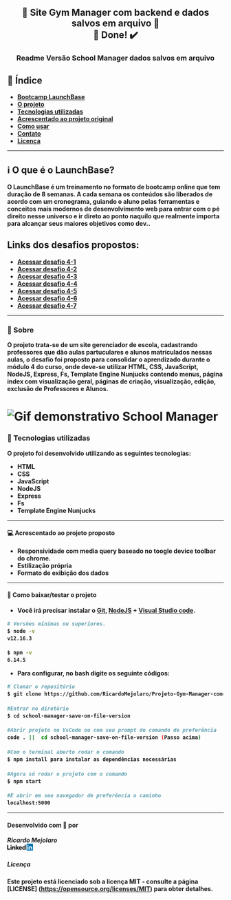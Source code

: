 <h2 align="center"> 
🚀 Site Gym Manager com backend e dados salvos em arquivo 🚀 <br/> 🚀 Done! ✔️
</h2>

<h3 align=center>
<strong>Readme Versão School Manager dados salvos em arquivo<strong>
</h3>


## 📑️ Índice

- [Bootcamp LaunchBase](#ℹ️-O-que-é-o-LaunchBase)
- [O projeto](#📝️-Sobre)
- [Tecnologias utilizadas](#🚀️-Tecnologias-utilizadas)
- [Acrescentado ao projeto original](#💻️-Acrescentado-ao-projeto-proposto)
- [Como usar](#💾️-Como-baixar/testar-o-projeto)
- [Contato](#-Desenvolvido-com-💙️-por)
- [Licença](#-Licença)

---

## ℹ️ O que é o LaunchBase?

O LaunchBase é um treinamento no formato de bootcamp online que tem duração de 8 semanas. A cada semana os conteúdos são liberados de acordo com um cronograma, guiando o aluno pelas ferramentas e conceitos mais modernos de desenvolvimento web para entrar com o pé direito nesse universo e ir direto ao ponto naquilo que realmente importa para alcançar seus maiores objetivos como dev..

<h2>Links dos desafios propostos:</h2>
<ul>
  <li>
  <a href="https://github.com/Rocketseat/bootcamp-launchbase-desafios-04/blob/master/desafios/04-1-header.md">Acessar desafio 4-1
  </a>
  </li>
  <li>
  <a href="https://github.com/Rocketseat/bootcamp-launchbase-desafios-04/blob/master/desafios/04-2-card-teacher.md">Acessar desafio 4-2
  </a>
  </li>
  <li>
  <a href="https://github.com/Rocketseat/bootcamp-launchbase-desafios-04/blob/master/desafios/04-3-form-and-routes-teacher.md">Acessar desafio 4-3
  </a>
  </li>
  <li>
  <a href="https://github.com/Rocketseat/bootcamp-launchbase-desafios-04/blob/master/desafios/04-4-show-edit-format-teacher.md">Acessar desafio 4-4
  </a>
  </li>
  <li>
  <a href="https://github.com/Rocketseat/bootcamp-launchbase-desafios-04/blob/master/desafios/04-5-put-delete-teacher.md">Acessar desafio 4-5
  </a>
  </li>
  <li>
  <a href="https://github.com/Rocketseat/bootcamp-launchbase-desafios-04/blob/master/desafios/04-6-list-teachers.md">Acessar desafio 4-6
  </a>
  </li>
  <li>
  <a href="https://github.com/Rocketseat/bootcamp-launchbase-desafios-04/blob/master/desafios/04-7-students.md">Acessar desafio 4-7
  </a>
  </li>
</ul>

---

### 📝️ Sobre

O projeto trata-se de um site gerenciador de escola, cadastrando professores que
dão aulas partuculares e alunos matrículados nessas aulas, o desafio foi proposto
para consolidar o aprendizado durante o módulo 4 do curso, onde deve-se utilizar HTML, CSS, JavaScript, NodeJS, Express, Fs, Template Engine Nunjucks contendo menus, página index com visualização geral, páginas de criação, visualização, edição, exclusão de Professores e Alunos.

<h1>
<img src="school-manager-save-on-file-version/public/assets/school-manager.gif" alt="Gif demonstrativo School Manager">
</h1>


### 🚀️ Tecnologias utilizadas

O projeto foi desenvolvido utilizando as seguintes tecnologias:

- HTML
- CSS
- JavaScript
- NodeJS
- Express
- Fs
- Template Engine Nunjucks

---

#### 💻️ Acrescentado ao projeto proposto

- Responsividade com media query baseado no toogle device toolbar do chrome.
- Estilização própria
- Formato de exibição dos dados

---

#### 💾️ Como baixar/testar o projeto

- Você irá precisar instalar o [Git](https://git-scm.com/), [NodeJS](https://nodejs.org/pt-br/download/) + [Visual Studio code](https://code.visualstudio.com/).

```bash
# Versões mínimas ou superiores.
$ node -v
v12.16.3

$ npm -v
6.14.5
```

- Para configurar, no bash digite os seguinte códigos:

```bash
# Clonar o repositório
$ git clone https://github.com/RicardoMejolaro/Projeto-Gym-Manager-com-NodeJS.git

#Entrar no diretório
$ cd school-manager-save-on-file-version

#Abrir projeto no VsCode ou com seu prompt de comando de preferência
code . ||  cd school-manager-save-on-file-version (Passo acima) 

#Com o terminal aberto rodar o comando
$ npm install para instalar as dependências necessárias

#Agora só rodar o projeto com o comando
$ npm start

#E abrir em seu navegador de preferência o caminho
localhost:5000

```
---

#### Desenvolvido com 💙️ por

***Ricardo Mejolaro*** 
<br/> 
<a href="https://www.linkedin.com/in/ricardo-mejolaro/">
<img src="school-manager-save-on-file-version/public/assets/linkedin.png">
</a>

##### Licença

Este projeto está licenciado sob a licença MIT - consulte a página [LICENSE] (https://opensource.org/licenses/MIT) para obter detalhes.
